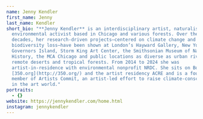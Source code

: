```yaml
---
name: Jenny Kendler
first_name: Jenny
last_name: Kendler
short_bio: "**Jenny Kendler** is an interdisciplinary artist, naturalist and
  environmental activist based in Chicago and various forests. Over the last two
  decades, her research-driven projects—centered on climate change and
  biodiversity loss—have been shown at London’s Hayward Gallery, New York’s
  Governors Island, Storm King Art Center, the Smithsonian Museum of Natural
  History, the MCA Chicago and public locations as diverse as urban riverwalks,
  remote deserts and tropical forests. From 2014 to 2024 she was
  artist-in-residence with environmental nonprofit NRDC. She sits on Boards for
  [350.org](http://350.org/) and the artist residency ACRE and is a founding
  member of Artists Commit, an artist-led effort to raise climate-consciousness
  in the art world."
portraits:
  - {}
website: https://jennykendler.com/home.html
instagram: jennykendler
---
```

